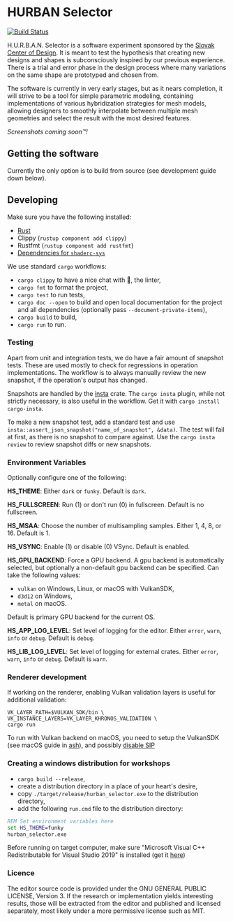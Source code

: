 # HURBAN Selector

[![Build Status](https://dev.azure.com/subdgtl/HURBAN-Selector/_apis/build/status/Master%20and%20PR?branchName=master)](https://dev.azure.com/subdgtl/HURBAN-Selector/_build/latest?definitionId=1&branchName=master)

H.U.R.B.A.N. Selector is a software experiment sponsored by the [Slovak
Center of Design](https://www.scd.sk/). It is meant to test the
hypothesis that creating new designs and shapes is subconsciously
inspired by our previous experience. There is a trial and error phase
in the design process where many variations on the same shape are
prototyped and chosen from.

The software is currently in very early stages, but as it nears
completion, it will strive to be a tool for simple parametric
modeling, containing implementations of various hybridization
strategies for mesh models, allowing designers to smoothly interpolate
between multiple mesh geometries and select the result with the most
desired features.

_Screenshots coming soon™!_

## Getting the software

Currently the only option is to build from source (see development
guide down below).

## Developing

Make sure you have the following installed:

- [Rust](https://rustup.rs/)
- Clippy (`rustup component add clippy`)
- Rustfmt (`rustup component add rustfmt`)
- [Dependencies for `shaderc-sys`](https://github.com/google/shaderc-rs#building-from-source)

We use standard `cargo` workflows:

- `cargo clippy` to have a nice chat with 📎, the linter,
- `cargo fmt` to format the project,
- `cargo test` to run tests,
- `cargo doc --open` to build and open local documentation for the
  project and all dependencies (optionally pass
  `--document-private-items`),
- `cargo build` to build,
- `cargo run` to run.

### Testing

Apart from unit and integration tests, we do have a fair amount of
snapshot tests. These are used mostly to check for regressions in
operation implementations. The workflow is to always manually review
the new snapshot, if the operation's output has changed.

Snapshots are handled by the
[insta](https://docs.rs/insta/0.12.0/insta/) crate. The `cargo insta`
plugin, while not strictly necessary, is also useful in the
workflow. Get it with `cargo install cargo-insta`.

To make a new snapshot test, add a standard test and use
`insta::assert_json_snapshot("name_of_snapshot", &data)`. The test
will fail at first, as there is no snapshot to compare against. Use
the `cargo insta review` to review snapshot diffs or new snapshots.

### Environment Variables

Optionally configure one of the following:

**HS_THEME**: Either `dark` or `funky`. Default is `dark`.

**HS_FULLSCREEN**: Run (1) or don't run (0) in fullscreen. Default is
  no fullscreen.

**HS_MSAA**: Choose the number of multisampling samples. Either 1, 4,
  8, or 16. Default is 1.

**HS_VSYNC**: Enable (1) or disable (0) VSync. Default is enabled.

**HS_GPU_BACKEND**: Force a GPU backend. A gpu backend is
  automatically selected, but optionally a non-default gpu backend can
  be specified. Can take the following values:

- `vulkan` on Windows, Linux, or macOS with VulkanSDK,
- `d3d12` on Windows,
- `metal` on macOS.

Default is primary GPU backend for the current OS.

**HS_APP_LOG_LEVEL**: Set level of logging for the editor. Either
  `error`, `warn`, `info` or `debug`. Default is `debug`.

**HS_LIB_LOG_LEVEL**: Set level of logging for external crates. Either
  `error`, `warn`, `info` or `debug`. Default is `warn`.

### Renderer development

If working on the renderer, enabling Vulkan validation layers is
useful for additional validation:

``` shell
VK_LAYER_PATH=$VULKAN_SDK/bin \
VK_INSTANCE_LAYERS=VK_LAYER_KHRONOS_VALIDATION \
cargo run
```

To run with Vulkan backend on macOS, you need to setup the VulkanSDK
(see macOS guide in [ash](https://crates.io/crates/ash)), and possibly
[disable
SIP](http://osxdaily.com/2015/10/05/disable-rootless-system-integrity-protection-mac-os-x/)

### Creating a windows distribution for workshops

- `cargo build --release`,
- create a distribution directory in a place of your heart's desire,
- copy `./target/release/hurban_selector.exe` to the distribution directory,
- add the following `run.cmd` file to the distribution directory:

```cmd
REM Set environment variables here
set HS_THEME=funky
hurban_selector.exe
```

Before running on target computer, make sure "Microsoft Visual C++
Redistributable for Visual Studio 2019" is installed (get it
[here](https://support.microsoft.com/en-us/help/2977003/the-latest-supported-visual-c-downloads))

### Licence

The editor source code is provided under the GNU GENERAL PUBLIC
LICENSE, Version 3. If the research or implementation yields
interesting results, those will be extracted from the editor and
published and licensed separately, most likely under a more permissive
license such as MIT.
